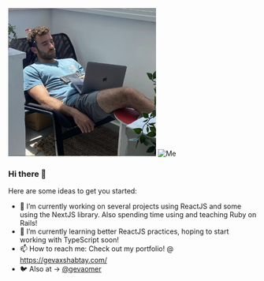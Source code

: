 <div style="display:inline-block; ">
<img  style="display:inline"  width="300" height="300" src="/images/me-sleeping.png" title="Also Me" />

<img style="display:inline" style="display:inline"  width="650" height="300"  src="/images/demo-day.jpg" alt="Me">
</div>

### Hi there 👋


Here are some ideas to get you started:

- 🔭 I’m currently working on several projects using ReactJS and some using the NextJS library. Also spending time using and teaching Ruby on Rails!
- 🌱 I’m currently learning better ReactJS practices, hoping to start working with TypeScript soon!
- 📫 How to reach me: Check out my portfolio! @ https://gevaxshabtay.com/ 
- 🐦 Also at -> [@gevaomer](twitter.com/gevaomer)
